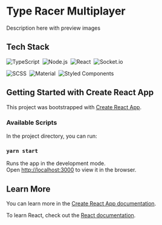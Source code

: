 # Type Racer Multiplayer

Description here with preview images

## Tech Stack

![TypeScript](https://img.shields.io/badge/-TypeScript-05122A?style=flat&logo=typescript)&nbsp;
![Node.js](https://img.shields.io/badge/-Node.js-05122A?style=flat&logo=node.js)&nbsp;
![React](https://img.shields.io/badge/-React-05122A?style=flat&logo=react)&nbsp;
![Socket.io](https://img.shields.io/badge/-socket_io-05122A?style=flat&logo=socket.io)

![SCSS](https://img.shields.io/badge/-SCSS-05122A?style=flat&logo=SASS)&nbsp;
![Material](https://img.shields.io/badge/-Material_UI-05122A?style=flat&logo=material-ui)&nbsp;
![Styled Components](https://img.shields.io/badge/-styled_components-05122A?style=flat&logo=styled-components)&nbsp;

## Getting Started with Create React App

This project was bootstrapped with [Create React App](https://github.com/facebook/create-react-app).

### Available Scripts

In the project directory, you can run:

### `yarn start`

Runs the app in the development mode.\
Open [http://localhost:3000](http://localhost:3000) to view it in the browser.

## Learn More

You can learn more in the [Create React App documentation](https://facebook.github.io/create-react-app/docs/getting-started).

To learn React, check out the [React documentation](https://reactjs.org/).
